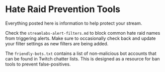 # Hate Raid Prevention Tools
Everything posted here is information to help protect your stream.

Check the ``streamlabs-alert-filters.md`` to block common hate raid names from triggering alerts.
Make sure to occasionally check back and update your filter settings as new filters are being added.

The ``friendly-bots.txt`` contains a list of non-malicious bot accounts that can be found in Twitch chatter lists. This is designed as a resource for ban tools to prevent false-positives.

